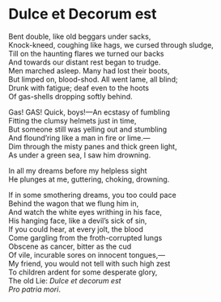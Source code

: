 # Dulce et Decorum est

Bent double, like old beggars under sacks,  
Knock-kneed, coughing like hags, we cursed through sludge,  
Till on the haunting flares we turned our backs  
And towards our distant rest began to trudge.  
Men marched asleep.  Many had lost their boots,  
But limped on, blood-shod.  All went lame, all blind;  
Drunk with fatigue; deaf even to the hoots  
Of gas-shells dropping softly behind.

Gas!  GAS!  Quick, boys!—An ecstasy of fumbling  
Fitting the clumsy helmets just in time,  
But someone still was yelling out and stumbling  
And flound’ring like a man in fire or lime.—  
Dim through the misty panes and thick green light,  
As under a green sea, I saw him drowning.

In all my dreams before my helpless sight  
He plunges at me, guttering, choking, drowning.

If in some smothering dreams, you too could pace  
Behind the wagon that we flung him in,  
And watch the white eyes writhing in his face,  
His hanging face, like a devil’s sick of sin,  
If you could hear, at every jolt, the blood  
Come gargling from the froth-corrupted lungs  
Obscene as cancer, bitter as the cud  
Of vile, incurable sores on innocent tongues,—  
My friend, you would not tell with such high zest  
To children ardent for some desperate glory,  
The old Lie: _Dulce et decorum est  
Pro patria mori_.

